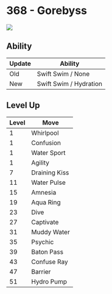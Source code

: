 # 368 - Gorebyss
![][368]

## Ability

Update | Ability
---    | ---
Old    | Swift Swim / None
New    | Swift Swim / Hydration

## Level Up

Level | Move
---   | ---
  1   | Whirlpool
  1   | Confusion
  1   | Water Sport
  1   | Agility
  7   | Draining Kiss
 11   | Water Pulse
 15   | Amnesia
 19   | Aqua Ring
 23   | Dive
 27   | Captivate
 31   | Muddy Water
 35   | Psychic
 39   | Baton Pass
 43   | Confuse Ray
 47   | Barrier
 51   | Hydro Pump



[368]: /img/pokemon/368.png
